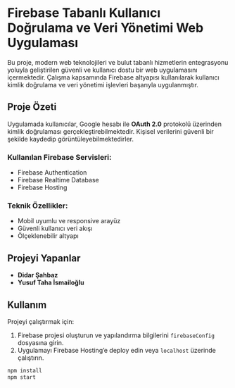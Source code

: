 # Firebase Tabanlı Kullanıcı Doğrulama ve Veri Yönetimi Web Uygulaması

Bu proje, modern web teknolojileri ve bulut tabanlı hizmetlerin entegrasyonu yoluyla geliştirilen güvenli ve kullanıcı dostu bir web uygulamasını içermektedir. Çalışma kapsamında Firebase altyapısı kullanılarak kullanıcı kimlik doğrulama ve veri yönetimi işlevleri başarıyla uygulanmıştır.

## Proje Özeti

Uygulamada kullanıcılar, Google hesabı ile **OAuth 2.0** protokolü üzerinden kimlik doğrulaması gerçekleştirebilmektedir. Kişisel verilerini güvenli bir şekilde kaydedip görüntüleyebilmektedirler.

### Kullanılan Firebase Servisleri:
-  Firebase Authentication
-  Firebase Realtime Database
- Firebase Hosting

### Teknik Özellikler:
- Mobil uyumlu ve responsive arayüz
- Güvenli kullanıcı veri akışı
- Ölçeklenebilir altyapı

## Projeyi Yapanlar

- **Didar Şahbaz**  
- **Yusuf Taha İsmailoğlu**

## Kullanım

Projeyi çalıştırmak için:
1. Firebase projesi oluşturun ve yapılandırma bilgilerini `firebaseConfig` dosyasına girin.
2. Uygulamayı Firebase Hosting’e deploy edin veya `localhost` üzerinde çalıştırın.

```bash
npm install
npm start
